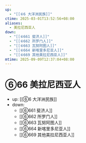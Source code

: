 ```yaml
---
up:
  - "[[⑥6 大洋洲民族]]"
ctime: 2025-03-01T13:52:56+08:00
aliases:
  - 美拉尼西亚人
down:
  - "[[⑥661 斐济人]]"
  - "[[⑥662 所罗门人]]"
  - "[[⑥663 瓦努阿图人]]"
  - "[[⑥664 新喀里多尼亚人]]"
  - "[[⑥669 其他美拉尼西亚人]]"
mtime: 2025-09-09T12:37:04+08:00
---
```


# ⑥66 美拉尼西亚人

- up: [[⑥6 大洋洲民族]]
- down:	
	- [[⑥661 斐济人]]
	- [[⑥662 所罗门人]]
	- [[⑥663 瓦努阿图人]]
	- [[⑥664 新喀里多尼亚人]]
	- [[⑥669 其他美拉尼西亚人]]
	

